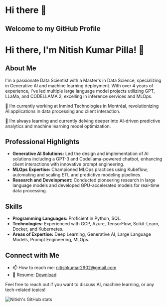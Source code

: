 # Hi there 👋
## Welcome to my GitHub Profile
# Hi there, I'm Nitish Kumar Pilla! 👋

## About Me
I'm a passionate Data Scientist with a Master's in Data Science, specializing in Generative AI and machine learning deployment. With over 4 years of experience, I've led multiple large language model projects utilizing GPT, LLaMa, and CODELLAMA 2, excelling in inference services and MLOps.

🔭 I’m currently working at Inmind Technologies in Montréal, revolutionizing AI applications in data processing and client interaction.

🌱 I’m always learning and currently delving deeper into AI-driven predictive analytics and machine learning model optimization.

## Professional Highlights
- **Generative AI Solutions:** Led the design and implementation of AI solutions including a GPT-3 and Codellama-powered chatbot, enhancing client interactions with innovative prompt engineering.
- **MLOps Expertise:** Championed MLOps practices using Kubeflow, automating and scaling ETL and predictive modeling pipelines.
- **Research and Development:** Conducted pioneering research in large language models and developed GPU-accelerated models for real-time data processing.

## Skills
- **Programming Languages:** Proficient in Python, SQL.
- **Technologies:** Experienced with GCP, Azure, TensorFlow, Scikit-Learn, Docker, and Kubernetes.
- **Areas of Expertise:** Deep Learning, Generative AI, Large Language Models, Prompt Engineering, MLOps.

## Connect with Me
- 📫 How to reach me: [nitishkumar2902@gmail.com](mailto:nitishkumar2902@gmail.com)
- 📄 Resume: [Download](Link-to-your-resume)

Feel free to reach out if you want to discuss AI, machine learning, or any tech-related topics!

![Nitish's GitHub stats](https://github-readme-stats.vercel.app/api?username=yourusername&show_icons=true&theme=radical)



